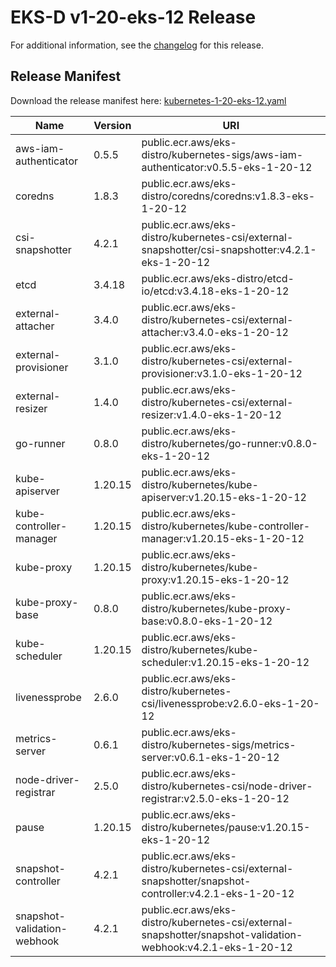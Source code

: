 # EKS-D v1-20-eks-12 Release

For additional information, see the [changelog](CHANGELOG-v1-20-eks-12.md) for this release.

## Release Manifest
Download the release manifest here: [kubernetes-1-20-eks-12.yaml](https://distro.eks.amazonaws.com/kubernetes-1-20/kubernetes-1-20-eks-12.yaml)

| Name | Version | URI |
|------|---------|-----|
| aws-iam-authenticator | 0.5.5 | public.ecr.aws/eks-distro/kubernetes-sigs/aws-iam-authenticator:v0.5.5-eks-1-20-12 |
| coredns | 1.8.3 | public.ecr.aws/eks-distro/coredns/coredns:v1.8.3-eks-1-20-12 |
| csi-snapshotter | 4.2.1 | public.ecr.aws/eks-distro/kubernetes-csi/external-snapshotter/csi-snapshotter:v4.2.1-eks-1-20-12 |
| etcd | 3.4.18 | public.ecr.aws/eks-distro/etcd-io/etcd:v3.4.18-eks-1-20-12 |
| external-attacher | 3.4.0 | public.ecr.aws/eks-distro/kubernetes-csi/external-attacher:v3.4.0-eks-1-20-12 |
| external-provisioner | 3.1.0 | public.ecr.aws/eks-distro/kubernetes-csi/external-provisioner:v3.1.0-eks-1-20-12 |
| external-resizer | 1.4.0 | public.ecr.aws/eks-distro/kubernetes-csi/external-resizer:v1.4.0-eks-1-20-12 |
| go-runner | 0.8.0 | public.ecr.aws/eks-distro/kubernetes/go-runner:v0.8.0-eks-1-20-12 |
| kube-apiserver | 1.20.15 | public.ecr.aws/eks-distro/kubernetes/kube-apiserver:v1.20.15-eks-1-20-12 |
| kube-controller-manager | 1.20.15 | public.ecr.aws/eks-distro/kubernetes/kube-controller-manager:v1.20.15-eks-1-20-12 |
| kube-proxy | 1.20.15 | public.ecr.aws/eks-distro/kubernetes/kube-proxy:v1.20.15-eks-1-20-12 |
| kube-proxy-base | 0.8.0 | public.ecr.aws/eks-distro/kubernetes/kube-proxy-base:v0.8.0-eks-1-20-12 |
| kube-scheduler | 1.20.15 | public.ecr.aws/eks-distro/kubernetes/kube-scheduler:v1.20.15-eks-1-20-12 |
| livenessprobe | 2.6.0 | public.ecr.aws/eks-distro/kubernetes-csi/livenessprobe:v2.6.0-eks-1-20-12 |
| metrics-server | 0.6.1 | public.ecr.aws/eks-distro/kubernetes-sigs/metrics-server:v0.6.1-eks-1-20-12 |
| node-driver-registrar | 2.5.0 | public.ecr.aws/eks-distro/kubernetes-csi/node-driver-registrar:v2.5.0-eks-1-20-12 |
| pause | 1.20.15 | public.ecr.aws/eks-distro/kubernetes/pause:v1.20.15-eks-1-20-12 |
| snapshot-controller | 4.2.1 | public.ecr.aws/eks-distro/kubernetes-csi/external-snapshotter/snapshot-controller:v4.2.1-eks-1-20-12 |
| snapshot-validation-webhook | 4.2.1 | public.ecr.aws/eks-distro/kubernetes-csi/external-snapshotter/snapshot-validation-webhook:v4.2.1-eks-1-20-12 |
